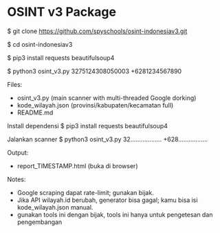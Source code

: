 # OSINT v3 Package

$ git clone https://github.com/spyschools/osint-indonesiav3.git

$ cd osint-indonesiav3

$ pip3 install requests beautifulsoup4

$ python3 osint_v3.py 3275124308050003 +6281234567890

Files:
- osint_v3.py         (main scanner with multi-threaded Google dorking)
- kode_wilayah.json   (provinsi/kabupaten/kecamatan full)
- README.md

Install dependensi
$  pip3 install requests beautifulsoup4

Jalankan scanner
$ python3 osint_v3.py 32.................. +628.................

Output:
- report_TIMESTAMP.html (buka di browser)

Notes:
- Google scraping dapat rate-limit; gunakan bijak.
- Jika API wilayah.id berubah, generator bisa gagal; kamu bisa isi kode_wilayah.json manual.
- gunakan tools ini dengan bijak, tools ini hanya untuk pengetesan dan pengembangan

